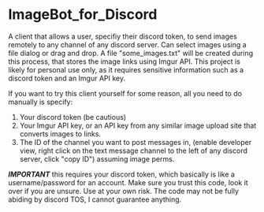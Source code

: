 # ImageBot_for_Discord
 A client that allows a user, specifiy their discord token, to send images remotely to any channel of any discord server. Can select images using a file dialog or drag and drop.
 A file "some_images.txt" will be created during this process, that stores the image links using Imgur API.
 This project is likely for personal use only, as it requires sensitive information such as a discord token and an Imgur API key. 
 
 If you want to try this client yourself for some reason, all you need to do manually is specify:
 1. Your discord token (be cautious)
 2. Your Imgur API key, or an API key from any similar image upload site that converts images to links.
 3. The ID of the channel you want to post messages in, (enable developer view, right click on the text message channel to the left of any discord server, click "copy ID") assuming image perms.

***IMPORTANT*** this requires your discord token, which basically is like a username/password for an account. Make sure you trust this code, look it over if you are unsure. 
Use at your own risk. The code may not be fully abiding by discord TOS, I cannot guarantee anything.
